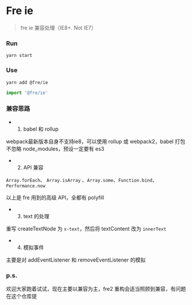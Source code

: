 # Fre ie

> fre ie 兼容处理（IE8+. Not IE7）

### Run

```console
yarn start
```

### Use

```shell
yarn add @fre/ie
```

```js
import '@fre/ie'
```

### 兼容思路

- 1. babel 和 rollup

webpack最新版本自身不支持ie8，可以使用 rollup 或 webpack2，babel 打包不忽略 node_modules，预设一定要有 es3

- 2. API 兼容

`Array.forEach`、 `Array.isArray` 、`Array.some`、`Function.bind`、 `Performance.now`

以上是 fre 用到的高级 API，全都有 polyfill

- 3. text 的处理

重写 createTextNode 为 `x-text`，然后将 textContent 改为 `innerText`

- 4. 模拟事件

主要是对 addEventListener 和 removeEventListener 的模拟

### p.s.

欢迎大家跑着试试，现在主要以兼容为主，fre2 重构会适当照顾到兼容，有问题在这个仓库提
